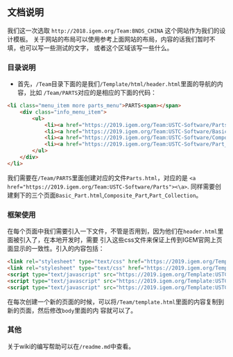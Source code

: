 ## 文档说明

我们这一次选取 `http://2018.igem.org/Team:BNDS_CHINA` 这个网站作为我们的设计模板。
关于网站的布局可以使用参考上面网站的布局，内容的话我们暂时不填，也可以写一些测试的文字，
或者这个区域该写一些什么。

### 目录说明
+ 首先，`/Team`目录下面的是我们`/Template/html/header.html`里面的导航的内容，比如
`/Team/PARTS`对应的是相应的下面的代码：

```html
<li class="menu_item more parts_menu">PARTS<span></span>
    <div class="info_menu_item">
        <ul>
            <li><a href="https://2019.igem.org/Team:USTC-Software/Parts">Parts</a></li>
            <li><a href="https://2019.igem.org/Team:USTC-Software/Basic_Part">Basic Part</a></li>
            <li><a href="https://2019.igem.org/Team:USTC-Software/Composite_Part">Composite Part</a></li>
            <li><a href="https://2019.igem.org/Team:USTC-Software/Part_Collection">Part Collection</a></li>
        </ul>
    </div>
</li>
```

我们需要在`/Team/PARTS`里面创建对应的文件`Parts.html`，对应的是
`<a href="https://2019.igem.org/Team:USTC-Software/Parts"><\a>`.
同样需要创建剩下的三个页面`Basic_Part.html`,`Composite_Part`,`Part_Collection`。

### 框架使用
在每个页面中我们需要引入一下文件，不管是否用到，因为他们在`header.html`里面被引入了，在本地开发时，需要
引入这些css文件来保证上传到IGEM官网上页面显示的一致性。引入的内容包括：
```html
<link rel="stylesheet" type="text/css" href="https://2019.igem.org/Template:USTC-Software/css/default?action=raw&ctype=text/css" />
<link rel="stylesheet" type="text/css" href="https://2019.igem.org/Template:USTC-Software/css/bootstrap?action=raw&ctype=text/css" />
<script type="text/javascript" src="https://2019.igem.org/Template:USTC-Software/js/jquery?action=raw&ctype=text/javascript"></script>
<script type="text/javascript" src="https://2019.igem.org/Template:USTC-Software/js/popper?action=raw&ctype=text/javascript"></script>
<script type="text/javascript" src="https://2019.igem.org/Template:USTC-Software/js/bootstrap?action=raw&ctype=text/javascript"></script>
```

在每次创建一个新的页面的时候，可以将`/Team/template.html`里面的内容复制到新的页面，然后修改`body`里面的内
容就可以了。

### 其他

关于wiki的编写帮助可以在`/readme.md`中查看。

 